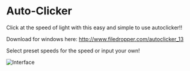 # Auto-Clicker
Click at the speed of light with this easy and simple to use autoclicker!!

Download for windows here: http://www.filedropper.com/autoclicker_13

Select preset speeds for the speed or input your own!

![Interface](https://i.imgur.com/zv7iDon.png)
